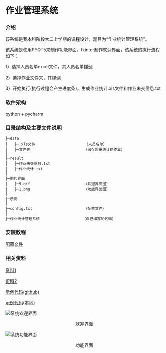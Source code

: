 # 作业管理系统

### 介绍
该系统是我本科阶段大二上学期的课程设计，题目为“作业统计管理系统”。

该系统是使用PYQT5来制作功能界面，tkinter制作欢迎界面，该系统的执行流程如下：</p>
1）选择人员名单excel文件，其人员名单[样例](data/计科201学生名单.xls) </p>
2）选择作业文件夹，其[样例](data/计科作业) </p>
3）开始执行(执行过程会产生进度条)，生成作业统计.xls文件和作业未交信息.txt

### 软件架构
python + pycharm

### 目录结构及主要文件说明
```
├─data  
│   ├─.xls文件                      （人员名单）
│   ├─文件夹                        （储存需要统计的作业）
│
├─result
│   ├─作业未交信息.txt
│   ├─作业统计.txt
│
├─图片界面
│   ├─9.gif                        （欢迎界面图）
│   ├─1.png                        （功能界面图）
│
├─示例
│
├─config.txt                       （配置文件）
│
├─作业统计管理系统                   （自己编写的代码）
```



### 安装教程
[配置文件](config.txt)

### 相关资料
[资料1](https://blog.csdn.net/weixin_51390582/article/details/119269917) </p>
[资料2](https://blog.csdn.net/m0_46315929/article/details/120177940) </p>
[示例代码(github)](https://github.com/wuhudasm-lll/-2.0) </p>
[示例代码(本地)](示例/-2.0-main)

![系统欢迎界面](图片界面/9.gif)  
<center><p>欢迎界面</center>

![系统功能界面](图片界面/1.png)  
<center><p>功能界面</center>